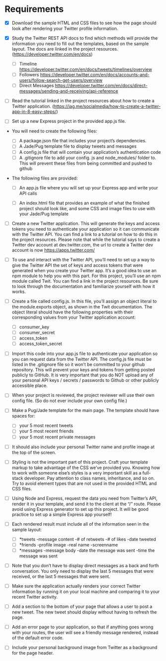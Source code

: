 # Requirements

  - [x] Download the sample HTML and CSS files to see how the page should look after rendering your Twitter profile information.

  - [x] Study the Twitter REST API docs to find which methods will provide the information you need to fill out the templates, based on the sample layout. The docs are linked in the project resources. (https://developer.twitter.com/en/docs)
    - [ ] Timeline https://developer.twitter.com/en/docs/tweets/timelines/overview
    - [ ] Followers https://developer.twitter.com/en/docs/accounts-and-users/follow-search-get-users/overview
    - [ ] Direct Messages https://developer.twitter.com/en/docs/direct-messages/sending-and-receiving/api-reference

  - [ ] Read the tutorial linked in the project resources about how to create a Twitter application. (https://iag.me/socialmedia/how-to-create-a-twitter-app-in-8-easy-steps/)

  - [ ] Set up a new Express project in the provided app.js file.

  - You will need to create the following files:

    - [ ] A package.json file that includes your project’s dependencies.
    - [ ] A Jade/Pug template file to display tweets and messages
    - [ ] A config.js file that will contain your application’s authentication code
    - [ ] A .gitignore file to add your config. js and node_modules/ folder to. This will prevent these files from being committed and pushed to github

  - The following files are provided:

    - [ ] An app.js file where you will set up your Express app and write your API calls
    - [ ] An index.html file that provides an example of what the finished project should look like, and some CSS and image files to use with your Jade/Pug template


  - [ ] Create a new Twitter application. This will generate the keys and access tokens you need to authenticate your application so it can communicate with the Twitter API. You can find a link to a tutorial on how to do this in the project resources. Please note that while the tutorial says to create a Twitter dev account at dev.twitter.com, the url to create a Twitter dev account is now https://apps.twitter.com/


  - [ ] To use and interact with the Twitter API, you’ll need to set up a way to give the Twitter API the set of keys and access tokens that were generated when you create your Twitter app. It’s a good idea to use an npm module to help you with this part. For this project, you’ll use an npm module called Twit. You can find a link in the project resources. Be sure to look through the documentation and familiarize yourself with how it works.

  - [ ] Create a file called config.js. In this file, you’ll assign an object literal to the module.exports object, as shown in the Twit documentation. The object literal should have the following properties with their corresponding values from your Twitter application account:
    - [ ] consumer_key
    - [ ] consumer_secret
    - [ ] access_token
    - [ ] access_token_secret
  - [ ] Import this code into your app.js file to authenticate your application so you can request data from the Twitter API. The config.js file must be listed in the .gitignore file so it won’t be committed to your github repository. This will prevent your keys and tokens from getting posted publicly to GitHub. It is very important that you do NOT upload any of your personal API keys / secrets / passwords to Github or other publicly accessible place.

  - [ ] When your project is reviewed, the project reviewer will use their own config file. (So do not ever include your own config file.)


  - [ ] Make a Pug/Jade template for the main page. The template should have spaces for:

    - [ ] your 5 most recent tweets
    - [ ] your 5 most recent friends
    - [ ] your 5 most recent private messages

  - [ ] It should also include your personal Twitter name and profile image at the top of the screen.

  - [ ] Styling is not the important part of this project. Craft your template markup to take advantage of the CSS we’ve provided you. Knowing how to work with someone else’s styles is a very important skill as a full-stack developer. Pay attention to class names, inheritance, and so on. Try to avoid element types that are not used in the provided HTML and CSS files.
  - [ ] Using Node and Express, request the data you need from Twitter’s API, render it in your template, and send it to the client at the “/” route. Please avoid using Express generator to set up this project. It will be good practice to set up a simple Express app yourself!
  - [ ] Each rendered result must include all of the information seen in the sample layout:

    - [ ] *tweets -message content -# of retweets -# of likes -date tweeted
    - [ ] *friends -profile image -real name -screenname
    - [ ] *messages -message body -date the message was sent -time the message was sent

  - [ ] Note that you don’t have to display direct messages as a back and forth conversation. You only need to display the last 5 messages that were received, or the last 5 messages that were sent.
  - [ ] Make sure the application actually renders your correct Twitter information by running it on your local machine and comparing it to your recent Twitter activity.

  - [ ] Add a section to the bottom of your page that allows a user to post a new tweet. The new tweet should display without having to refresh the page.
  - [ ] Add an error page to your application, so that if anything goes wrong with your routes, the user will see a friendly message rendered, instead of the default error code.
  - [ ] Include your personal background image from Twitter as a background for the page header.


